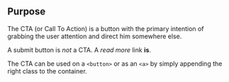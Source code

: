 ## Purpose

The CTA (or Call To Action) is a button with the primary intention of grabbing the user attention and direct him somewhere else.

A submit button is _not_ a CTA. A _read more_ link **is**.

The CTA can be used on a `<button>` or as an `<a>` by simply appending the right class to the container. 
